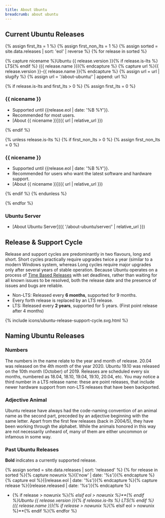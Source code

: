 ```yaml
---
title: About Ubuntu
breadcrumb: about ubuntu
---
```


## Current Ubuntu Releases

{% assign first_lts = 1 %}
{% assign first_non_lts = 1 %}
{% assign sorted = site.data.releases | sort: 'eol' | reverse %}
{% for release in sorted %}

{% capture nicename %}Ubuntu {{ release.version }}{% if release.is-lts %} LTS{% endif %} ({{ release.name }}){% endcapture %}
{% capture url %}{{ release.version }}-{{ release.name }}{% endcapture %}
{% assign url = url | slugify %}
{% assign url = '/about-ubuntu/' | append: url %}

{% if release.is-lts and first_lts > 0 %}
{% assign first_lts = 0 %}

### {{ nicename }}
- Supported until {{release.eol | date: '%B %Y'}}.
- Recommended for most users.
- [About {{ nicename }}]({{ url | relative_url }})

{% endif %}

{% unless release.is-lts %}
{% if first_non_lts > 0 %}
{% assign first_non_lts = 0 %}
### {{ nicename }}
- Supported until {{release.eol | date: '%B %Y'}}.
- Recommended for users who want the latest software and hardware support.
- [About {{ nicename }}]({{ url | relative_url }})

{% endif %}
{% endunless %}

{% endfor %}

### Ubuntu Server
- [About Ubuntu Server]({{ '/about-ubuntu/server/' | relative_url }})

## Release & Support Cycle
Release and support cycles are predominantly in two flavours, long and short. Short cycles practically require upgrades twice a year (similar to a modern Windows system, whereas Long cycles require major upgrades only after several years of stable operation. Because Ubuntu operates on a process of [Time Based Releases](https://wiki.ubuntu.com/TimeBasedReleases) with set deadlines, rather than waiting for all known issues to be resolved, both the release date and the presence of issues and bugs are reliable.

- Non-LTS: Released every **6 months**, supported for 9 months. 
- Every forth release is replaced by an LTS release.
- LTS: Released every **2 years**, supported for 5 years. (First point release after 4 months)

{% include icons/ubuntu-release-support-cycle.svg.html %}

## Naming Ubuntu Releases

### Numbers
The numbers in the name relate to the year and month of release. 20.04 was released on the 4th month of the year 2020. Ubuntu 19.10 was released on the 10th month (October) of 2019. Releases are scheduled every six months, numbered as 18.04, 18.10, 19.04, 19.10, 20.04, etc. You may notice a third number in a LTS release name: these are point releases, that include newer hardware support from non-LTS releases that have been backported.

### Adjective Animal
Ubuntu release have always had the code-naming convention of an animal name as the second part, preceded by an adjective beginning with the same letter. Apart from the first few releases (back in 2004/5), they have been working through the alphabet. While the animals honored in this way are not necessarily unheard of, many of them are either uncommon or infamous in some way.
    
### Past Ubuntu Releases
**Bold** indicates a currently supported release.

{% assign sorted = site.data.releases | sort: 'released' %}
{% for release in sorted %}{% capture nowunix %}{{'now' | date: '%s'}}{% endcapture %}{% capture eol %}{{release.eol | date: '%s'}}{% endcapture %}{% capture release %}{{release.released | date: '%s'}}{% endcapture %}
- {% if release > nowunix %}_{% elsif eol > nowunix %}**{% endif %}Ubuntu {{ release.version }}{% if release.is-lts %} LTS{% endif %} ({{ release.name }}){% if release > nowunix %}_{% elsif eol > nowunix %}**{% endif %}{% endfor %}
